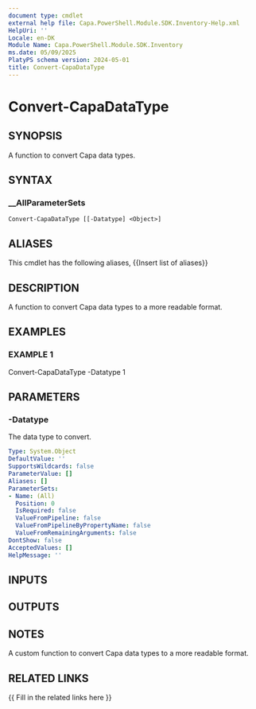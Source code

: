 ```yaml
---
document type: cmdlet
external help file: Capa.PowerShell.Module.SDK.Inventory-Help.xml
HelpUri: ''
Locale: en-DK
Module Name: Capa.PowerShell.Module.SDK.Inventory
ms.date: 05/09/2025
PlatyPS schema version: 2024-05-01
title: Convert-CapaDataType
---
```


# Convert-CapaDataType

## SYNOPSIS

A function to convert Capa data types.

## SYNTAX

### __AllParameterSets

```
Convert-CapaDataType [[-Datatype] <Object>]
```

## ALIASES

This cmdlet has the following aliases,
  {{Insert list of aliases}}

## DESCRIPTION

A function to convert Capa data types to a more readable format.

## EXAMPLES

### EXAMPLE 1

Convert-CapaDataType -Datatype 1

## PARAMETERS

### -Datatype

The data type to convert.

```yaml
Type: System.Object
DefaultValue: ''
SupportsWildcards: false
ParameterValue: []
Aliases: []
ParameterSets:
- Name: (All)
  Position: 0
  IsRequired: false
  ValueFromPipeline: false
  ValueFromPipelineByPropertyName: false
  ValueFromRemainingArguments: false
DontShow: false
AcceptedValues: []
HelpMessage: ''
```

## INPUTS

## OUTPUTS

## NOTES

A custom function to convert Capa data types to a more readable format.


## RELATED LINKS

{{ Fill in the related links here }}

